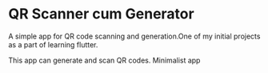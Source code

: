 # QR Scanner cum Generator

  A simple app for QR code scanning and generation.One of my initial projects as a part of learning flutter.

This app can generate and scan QR codes. Minimalist app 
